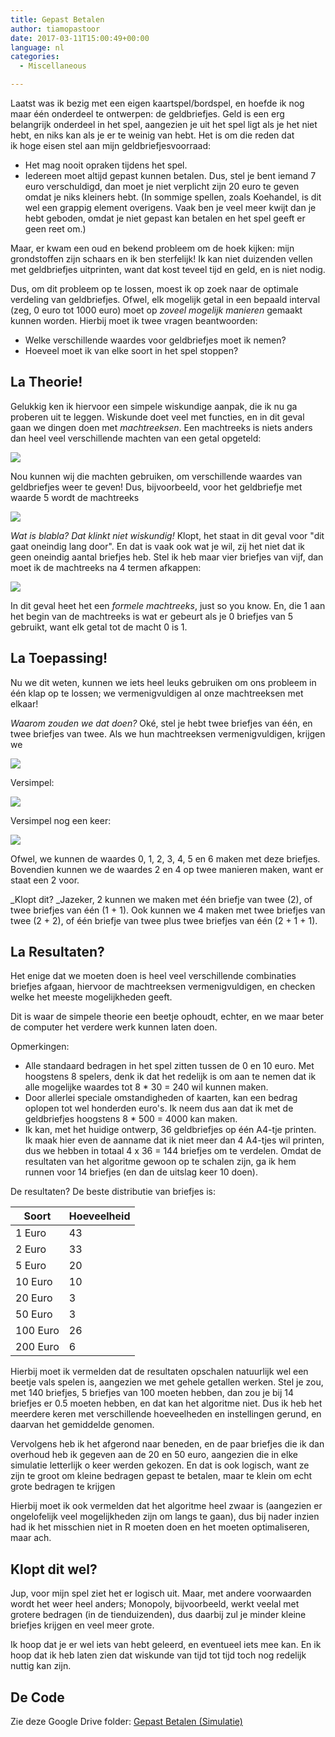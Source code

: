```yaml
---
title: Gepast Betalen
author: tiamopastoor
date: 2017-03-11T15:00:49+00:00
language: nl
categories:
  - Miscellaneous

---
```

Laatst was ik bezig met een eigen kaartspel/bordspel, en hoefde ik nog maar één onderdeel te ontwerpen: de geldbriefjes. Geld is een erg belangrijk onderdeel in het spel, aangezien je uit het spel ligt als je het niet hebt, en niks kan als je er te weinig van hebt. Het is om die reden dat ik hoge eisen stel aan mijn geldbriefjesvoorraad:

  * Het mag nooit opraken tijdens het spel.
  * Iedereen moet altijd gepast kunnen betalen. Dus, stel je bent iemand 7 euro verschuldigd, dan moet je niet verplicht zijn 20 euro te geven omdat je niks kleiners hebt. (In sommige spellen, zoals Koehandel, is dit wel een grappig element overigens. Vaak ben je veel meer kwijt dan je hebt geboden, omdat je niet gepast kan betalen en het spel geeft er geen reet om.)

Maar, er kwam een oud en bekend probleem om de hoek kijken: mijn grondstoffen zijn schaars en ik ben sterfelijk! Ik kan niet duizenden vellen met geldbriefjes uitprinten, want dat kost teveel tijd en geld, en is niet nodig.


Dus, om dit probleem op te lossen, moest ik op zoek naar de optimale verdeling van geldbriefjes. Ofwel, elk mogelijk getal in een bepaald interval (zeg, 0 euro tot 1000 euro) moet op _zoveel mogelijk manieren_ gemaakt kunnen worden. Hierbij moet ik twee vragen beantwoorden:

  * Welke verschillende waardes voor geldbriefjes moet ik nemen?
  * Hoeveel moet ik van elke soort in het spel stoppen?

## La Theorie!

Gelukkig ken ik hiervoor een simpele wiskundige aanpak, die ik nu ga proberen uit te leggen. Wiskunde doet veel met functies, en in dit geval gaan we dingen doen met _machtreeksen_. Een machtreeks is niets anders dan heel veel verschillende machten van een getal opgeteld:

![](/uploads/2021/09/latex-image-6.png)

Nou kunnen wij die machten gebruiken, om verschillende waardes van geldbriefjes weer te geven! Dus, bijvoorbeeld, voor het geldbriefje met waarde 5 wordt de machtreeks

![](/uploads/2021/09/latex-image-7.png)

_Wat is blabla? Dat klinkt niet wiskundig!_ Klopt, het staat in dit geval voor "dit gaat oneindig lang door". En dat is vaak ook wat je wil, zij het niet dat ik geen oneindig aantal briefjes heb. Stel ik heb maar vier briefjes van vijf, dan moet ik de machtreeks na 4 termen afkappen:

![](/uploads/2021/09/latex-image-8.png)

In dit geval heet het een _formele machtreeks_, just so you know. En, die 1 aan het begin van de machtreeks is wat er gebeurt als je 0 briefjes van 5 gebruikt, want elk getal tot de macht 0 is 1.

## La Toepassing!

Nu we dit weten, kunnen we iets heel leuks gebruiken om ons probleem in één klap op te lossen; we vermenigvuldigen al onze machtreeksen met elkaar!

_Waarom zouden we dat doen?_ Oké, stel je hebt twee briefjes van één, en twee briefjes van twee. Als we hun machtreeksen vermenigvuldigen, krijgen we

![](/uploads/2021/09/latex-image-9.png)

Versimpel:

![](/uploads/2021/09/latex-image-10.png)

Versimpel nog een keer:

![](/uploads/2021/09/latex-image-11.png)

Ofwel, we kunnen de waardes 0, 1, 2, 3, 4, 5 en 6 maken met deze briefjes. Bovendien kunnen we de waardes 2 en 4 op twee manieren maken, want er staat een 2 voor.

_Klopt dit? _Jazeker, 2 kunnen we maken met één briefje van twee (2), of twee briefjes van één (1 + 1).  Ook kunnen we 4 maken met twee briefjes van twee (2 + 2), of één briefje van twee plus twee briefjes van één (2 + 1 + 1).

## La Resultaten?

Het enige dat we moeten doen is heel veel verschillende combinaties briefjes afgaan, hiervoor de machtreeksen vermenigvuldigen, en checken welke het meeste mogelijkheden geeft.

Dit is waar de simpele theorie een beetje ophoudt, echter, en we maar beter de computer het verdere werk kunnen laten doen.

Opmerkingen:

  * Alle standaard bedragen in het spel zitten tussen de 0 en 10 euro. Met hoogstens 8 spelers, denk ik dat het redelijk is om aan te nemen dat ik alle mogelijke waardes tot 8 * 30 = 240 wil kunnen maken.
  * Door allerlei speciale omstandigheden of kaarten, kan een bedrag oplopen tot wel honderden euro's. Ik neem dus aan dat ik met de geldbriefjes hoogstens 8 * 500 = 4000 kan maken.
  * Ik kan, met het huidige ontwerp, 36 geldbriefjes op één A4-tje printen. Ik maak hier even de aanname dat ik niet meer dan 4 A4-tjes wil printen, dus we hebben in totaal 4 x 36 = 144 briefjes om te verdelen. Omdat de resultaten van het algoritme gewoon op te schalen zijn, ga ik hem runnen voor 14 briefjes (en dan de uitslag keer 10 doen).

De resultaten? De beste distributie van briefjes is:

| Soort | Hoeveelheid |
| ----- | ----------- |
| 1 Euro | 43 |
| 2 Euro | 33 |
| 5 Euro | 20 |
| 10 Euro | 10 |
| 20 Euro | 3 |
| 50 Euro | 3 |
| 100 Euro | 26 |
| 200 Euro | 6 |

<!--- Java Results: [6, 6, 5, 2, 0, 2, 7, 0] --->

Hierbij moet ik vermelden dat de resultaten opschalen natuurlijk wel een beetje vals spelen is, aangezien we met gehele getallen werken. Stel je zou, met 140 briefjes, 5 briefjes van 100 moeten hebben, dan zou je bij 14 briefjes er 0.5 moeten hebben, en dat kan het algoritme niet. Dus ik heb het meerdere keren met verschillende hoeveelheden en instellingen gerund, en daarvan het gemiddelde genomen.

Vervolgens heb ik het afgerond naar beneden, en de paar briefjes die ik dan overhoud heb ik gegeven aan de 20 en 50 euro, aangezien die in elke simulatie letterlijk o keer werden gekozen. En dat is ook logisch, want ze zijn te groot om kleine bedragen gepast te betalen, maar te klein om echt grote bedragen te krijgen

Hierbij moet ik ook vermelden dat het algoritme heel zwaar is (aangezien er ongelofelijk veel mogelijkheden zijn om langs te gaan), dus bij nader inzien had ik het misschien niet in R moeten doen en het moeten optimaliseren, maar ach.

## Klopt dit wel?

Jup, voor mijn spel ziet het er logisch uit. Maar, met andere voorwaarden wordt het weer heel anders; Monopoly, bijvoorbeeld, werkt veelal met grotere bedragen (in de tienduizenden), dus daarbij zul je minder kleine briefjes krijgen en veel meer grote.

Ik hoop dat je er wel iets van hebt geleerd, en eventueel iets mee kan. En ik hoop dat ik heb laten zien dat wiskunde van tijd tot tijd toch nog redelijk nuttig kan zijn.

## De Code

Zie deze Google Drive folder: [Gepast Betalen (Simulatie)][1]

 [1]: https://drive.google.com/drive/folders/1RSj2DY9EClNm6TbOTEq9a6Ks0rIhdPPm?usp=sharing